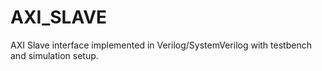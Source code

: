 # AXI_SLAVE
AXI Slave interface implemented in Verilog/SystemVerilog with testbench and simulation setup.
